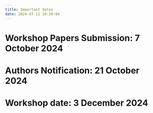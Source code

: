 ```yaml
---
title: Important dates
date: 2024-07-11 10:20:04
---
```


# Workshop Papers Submission: 7 October 2024

# Authors Notification: 21 October 2024

# Workshop date: 3 December 2024
